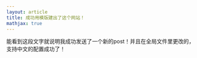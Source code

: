 ```yaml
---
layout: article
title: 成功用模版建出了这个网站！
mathjax: true
---
```


能看到这段文字就说明我成功发送了一个新的post！并且在全局文件里更改的，支持中文的配置成功了！

